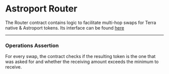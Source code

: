 # Astroport Router

The Router contract contains logic to facilitate multi-hop swaps for Terra native & Astroport tokens. Its interface can be found [here](../../packages/router/README.md)

---

### Operations Assertion

For every swap, the contract checks if the resulting token is the one that was asked for and whether the receiving amount exceeds the minimum to receive.
